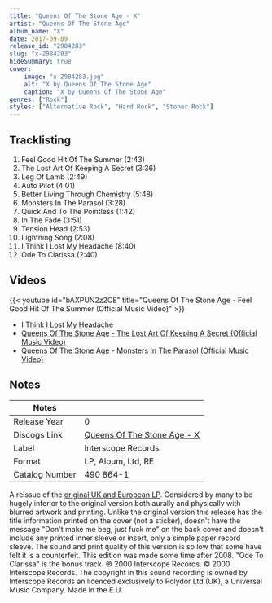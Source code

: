 ```yaml
---
title: "Queens Of The Stone Age - X"
artist: "Queens Of The Stone Age"
album_name: "X"
date: 2017-09-09
release_id: "2984283"
slug: "x-2984283"
hideSummary: true
cover:
    image: "x-2984283.jpg"
    alt: "X by Queens Of The Stone Age"
    caption: "X by Queens Of The Stone Age"
genres: ["Rock"]
styles: ["Alternative Rock", "Hard Rock", "Stoner Rock"]
---
```


## Tracklisting
1. Feel Good Hit Of The Summer (2:43)
2. The Lost Art Of Keeping A Secret (3:36)
3. Leg Of Lamb (2:49)
4. Auto Pilot (4:01)
5. Better Living Through Chemistry (5:48)
6. Monsters In The Parasol (3:28)
7. Quick And To The Pointless (1:42)
8. In The Fade (3:51)
9. Tension Head (2:53)
10. Lightning Song (2:08)
11. I Think I Lost My Headache (8:40)
12. Ode To Clarissa (2:40)

## Videos
{{< youtube id="bAXPUN2z2CE" title="Queens Of The Stone Age - Feel Good Hit Of The Summer (Official Music Video)" >}}
- [I Think I Lost My Headache](https://www.youtube.com/watch?v=MALlDpvo1dE)
- [Queens Of The Stone Age - The Lost Art Of Keeping A Secret (Official Music Video)](https://www.youtube.com/watch?v=0l0nzPpvbFs)
- [Queens Of The Stone Age - Monsters In The Parasol (Official Music Video)](https://www.youtube.com/watch?v=hnLwHOVXkWE)


## Notes

| Notes          |             |
| ---------------| ----------- |
| Release Year   | 0 |
| Discogs Link   | [Queens Of The Stone Age - X](https://www.discogs.com/release/2984283-Queens-Of-The-Stone-Age-X) |
| Label          | Interscope Records |
| Format         | LP, Album, Ltd, RE |
| Catalog Number | 490 864-1 |

A reissue of the [original UK and European LP](http://www.discogs.com/Queens-Of-The-Stone-Age-X/release/487593). Considered by many to be hugely inferior to the original version both aurally and physically with blurred artwork and printing. Unlike the original version this release has the title information printed on the cover (not a sticker), doesn't have the message "Don't make me beg, just fuck me" on the back cover and doesn't include any printed inner sleeve or insert, only a simple paper record sleeve. The sound and print quality of this version is so low that some have felt it is a counterfeit.  This edition was made some time after 2008.  "Ode To Clarissa" is the bonus track.  ℗ 2000 Interscope Records. © 2000 Interscope Records. The copyright in this sound recording is owned by Interscope Records an licenced exclusively to Polydor Ltd (UK), a Universal Music Company.  Made in the E.U.

